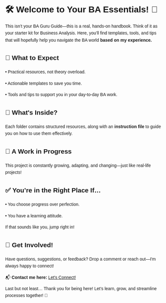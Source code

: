 <!DOCTYPE html>
<html lang="en">
<head>
  <meta charset="UTF-8">
  <meta name="viewport" content="width=device-width, initial-scale=1.0">
</head>
<body style="font-family: Arial, sans-serif; line-height: 1.6;">
  <h1>🛠️ Welcome to Your BA Essentials! 🚀</h1>
  <p>This isn’t your BA Guru Guide—this is a real, hands-on handbook. Think of it as your starter kit for Business Analysis. Here, you’ll find templates, tools, and tips that will hopefully help you navigate the BA world <strong>based on my experience.</strong></p>
  <h2>📌 What to Expect</h2>
<p>• Practical resources, not theory overload.</p>
<p>• Actionable templates to save you time.</p>
<p>• Tools and tips to support you in your day-to-day BA work.</p>
  <h2>📂 What's Inside?</h2>
  <p>Each folder contains structured resources, along with an <strong>instruction file</strong> to guide you on how to use them effectively.</p>
  <h2>🚧 A Work in Progress</h2>
<p>This project is constantly growing, adapting, and changing—just like real-life projects!</p>
<h2>✅ You’re in the Right Place If…</h2>
<p>• You choose progress over perfection.</p>
<p>• You have a learning attitude.</p>
<p>If that sounds like you, jump right in! </p>
  <h2>🚀 Get Involved!</h2>
  <p>Have questions, suggestions, or feedback? Drop a comment or reach out—I'm always happy to connect!</p>
  <p>📬 <strong>Contact me here:</strong> <a href="https://www.linkedin.com/in/danamena/" target="_blank">Let's Connect!</a></p>
  <p>Last but not least… Thank you for being here! Let’s learn, grow, and streamline processes together! 🌱</p>
</body>
</html>
